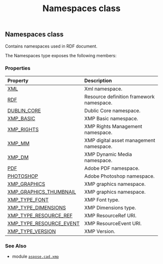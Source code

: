 ﻿---
title: Namespaces class
second_title: Aspose.CAD for Python via .NET API References
description: 
type: docs
weight: 30
url: /python-net/aspose.cad.xmp/namespaces/
is_root: false
---

## Namespaces class

Contains namespaces used in RDF document.



The Namespaces type exposes the following members:

### Properties
| Property | Description |
| :- | :- |
| [XML](/cad/python-net/aspose.cad.xmp/namespaces/xml) | Xml namespace. |
| [RDF](/cad/python-net/aspose.cad.xmp/namespaces/rdf) | Resource definition framework namespace. |
| [DUBLIN_CORE](/cad/python-net/aspose.cad.xmp/namespaces/dublin_core) | Dublic Core namespace. |
| [XMP_BASIC](/cad/python-net/aspose.cad.xmp/namespaces/xmp_basic) | XMP Basic namespace. |
| [XMP_RIGHTS](/cad/python-net/aspose.cad.xmp/namespaces/xmp_rights) | XMP Rights Management namespace. |
| [XMP_MM](/cad/python-net/aspose.cad.xmp/namespaces/xmp_mm) | XMP digital asset management namespace. |
| [XMP_DM](/cad/python-net/aspose.cad.xmp/namespaces/xmp_dm) | XMP Dynamic Media namespace. |
| [PDF](/cad/python-net/aspose.cad.xmp/namespaces/pdf) | Adobe PDF namespace. |
| [PHOTOSHOP](/cad/python-net/aspose.cad.xmp/namespaces/photoshop) | Adobe Photoshop namespace. |
| [XMP_GRAPHICS](/cad/python-net/aspose.cad.xmp/namespaces/xmp_graphics) | XMP graphics namespace. |
| [XMP_GRAPHICS_THUMBNAIL](/cad/python-net/aspose.cad.xmp/namespaces/xmp_graphics_thumbnail) | XMP graphics namespace. |
| [XMP_TYPE_FONT](/cad/python-net/aspose.cad.xmp/namespaces/xmp_type_font) | XMP Font type. |
| [XMP_TYPE_DIMENSIONS](/cad/python-net/aspose.cad.xmp/namespaces/xmp_type_dimensions) | XMP Dimensions type. |
| [XMP_TYPE_RESOURCE_REF](/cad/python-net/aspose.cad.xmp/namespaces/xmp_type_resource_ref) | XMP ResourceRef URI. |
| [XMP_TYPE_RESOURCE_EVENT](/cad/python-net/aspose.cad.xmp/namespaces/xmp_type_resource_event) | XMP ResourceEvent URI. |
| [XMP_TYPE_VERSION](/cad/python-net/aspose.cad.xmp/namespaces/xmp_type_version) | XMP Version. |



### See Also
* module [`aspose.cad.xmp`](..)

